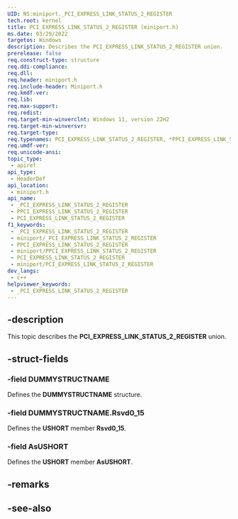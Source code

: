 ```yaml
---
UID: NS:miniport._PCI_EXPRESS_LINK_STATUS_2_REGISTER
tech.root: kernel
title: PCI_EXPRESS_LINK_STATUS_2_REGISTER (miniport.h)
ms.date: 03/29/2022
targetos: Windows
description: Describes the PCI_EXPRESS_LINK_STATUS_2_REGISTER union.
prerelease: false
req.construct-type: structure
req.ddi-compliance: 
req.dll: 
req.header: miniport.h
req.include-header: Miniport.h
req.kmdf-ver: 
req.lib: 
req.max-support: 
req.redist: 
req.target-min-winverclnt: Windows 11, version 22H2
req.target-min-winversvr: 
req.target-type: 
req.typenames: PCI_EXPRESS_LINK_STATUS_2_REGISTER, *PPCI_EXPRESS_LINK_STATUS_2_REGISTER
req.umdf-ver: 
req.unicode-ansi: 
topic_type:
 - apiref
api_type:
 - HeaderDef
api_location:
 - miniport.h
api_name:
 - _PCI_EXPRESS_LINK_STATUS_2_REGISTER
 - PPCI_EXPRESS_LINK_STATUS_2_REGISTER
 - PCI_EXPRESS_LINK_STATUS_2_REGISTER
f1_keywords:
 - _PCI_EXPRESS_LINK_STATUS_2_REGISTER
 - miniport/_PCI_EXPRESS_LINK_STATUS_2_REGISTER
 - PPCI_EXPRESS_LINK_STATUS_2_REGISTER
 - miniport/PPCI_EXPRESS_LINK_STATUS_2_REGISTER
 - PCI_EXPRESS_LINK_STATUS_2_REGISTER
 - miniport/PCI_EXPRESS_LINK_STATUS_2_REGISTER
dev_langs:
 - c++
helpviewer_keywords:
 - _PCI_EXPRESS_LINK_STATUS_2_REGISTER
---
```


## -description

This topic describes the **PCI_EXPRESS_LINK_STATUS_2_REGISTER** union.

## -struct-fields

### -field DUMMYSTRUCTNAME

Defines the **DUMMYSTRUCTNAME** structure.

### -field DUMMYSTRUCTNAME.Rsvd0_15

Defines the **USHORT** member **Rsvd0_15**.

### -field AsUSHORT

Defines the **USHORT** member **AsUSHORT**.

## -remarks

## -see-also
